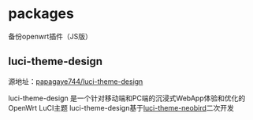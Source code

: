 # packages
备份openwrt插件（JS版）

## luci-theme-design
源地址：[papagaye744/luci-theme-design](https://github.com/papagaye744/luci-theme-design/tree/js)

luci-theme-design 是一个针对移动端和PC端的沉浸式WebApp体验和优化的OpenWrt LuCI主题
luci-theme-design基于[luci-theme-neobird](https://github.com/thinktip/luci-theme-neobird)二次开发

